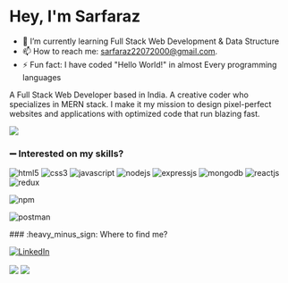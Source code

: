 <h1>Hey, I'm Sarfaraz</h1>



<!-- **sarfaraz0730/sarfaraz0730** is a ✨ _special_ ✨ repository because its `README.md` (this file) appears on your GitHub profile.
Here are some ideas to get you started: -->

- 🌱 I’m currently learning Full Stack Web Development & Data Structure
- 📫 How to reach me: sarfaraz22072000@gmail.com.
- ⚡ Fun fact: I have coded "Hello World!" in almost Every programming languages


A Full Stack Web Developer based in India. A creative coder who specializes in MERN stack. I make it my mission to design pixel-perfect websites and applications with optimized code that run blazing fast.


<img src="https://badges.pufler.dev/Commits/yearly/Sarfaraz0730" />

### :heavy_minus_sign: Interested on my skills?
<p>
<a><img src="https://img.shields.io/badge/HTML5-E34F26?style=for-the-badge&logo=html5&logoColor=white" alt="html5"/></a>
<a><img src="https://img.shields.io/badge/CSS3-1572B6?style=for-the-badge&logo=css3&logoColor=white" alt="css3"/> </a>
<a><img src="https://img.shields.io/badge/JavaScript-323330?style=for-the-badge&logo=javascript&logoColor=F7DF1E" alt="javascript"/></a>
<a><img src="https://img.shields.io/badge/Node.js-339933?style=for-the-badge&logo=nodedotjs&logoColor=white" alt="nodejs" /></a>
<a><img src="https://img.shields.io/badge/Express.js-000000?style=for-the-badge&logo=express&logoColor=white" alt="expressjs"/></a>
<a><img src="https://img.shields.io/badge/MongoDB-4EA94B?style=for-the-badge&logo=mongodb&logoColor=white" alt="mongodb"/></a>
<a><img src="https://img.shields.io/badge/React-20232A?style=for-the-badge&logo=react&logoColor=61DAFB" alt="reactjs" /></a>
<a><img src="https://img.shields.io/badge/Redux-593D88?style=for-the-badge&logo=redux&logoColor=white" alt="redux" /></a>

<a><img src="https://img.shields.io/badge/npm-CB3837?style=for-the-badge&logo=npm&logoColor=white" alt="npm"/></a>

<a><img src="https://img.shields.io/badge/Postman-FF6C37?style=for-the-badge&logo=Postman&logoColor=white" alt="postman"/></a>



 


</p>
### :heavy_minus_sign: Where to find me?
<p> <a href="https://www.linkedin.com/in/sarfaraz-sheikh-5622561a7/" target="_blank">
    <img alt="LinkedIn" src="https://img.shields.io/badge/linkedin-%230077B5.svg?&style=for-the-badge&logo=linkedin&logoColor=white" /></a> 
    <!-- <a href="https://medium.com/@taherahmed.sj.95" target="_blank"> -->
<!--         
        <img alt="Medium" src="https://img.shields.io/badge/medium-%2312100E.svg?&style=for-the-badge&logo=medium&logoColor=white" /> -->
    </a>
</p>


<p>
<!-- <img align="center" src="https://github-readme-stats.vercel.app/api/top-langs/?username=	Sarfaraz0730&layout=compact&bg_color=0,73FA79,73FDFF,7A81FF&theme=graywhite&langs_count=10&exclude_repo=kasweb"> -->
<img align="center" src="https://github-readme-stats.vercel.app/api?username=Sarfaraz0730&count_private=true&show_icons=trueline_height=21&bg_color=0,EC6C6C,FFD479,FFFC79,73FA79&theme=graywhite">	
<img align="center" src="https://github-readme-streak-stats.herokuapp.com/?user=Sarfaraz0730&theme=dracula">
</p>



